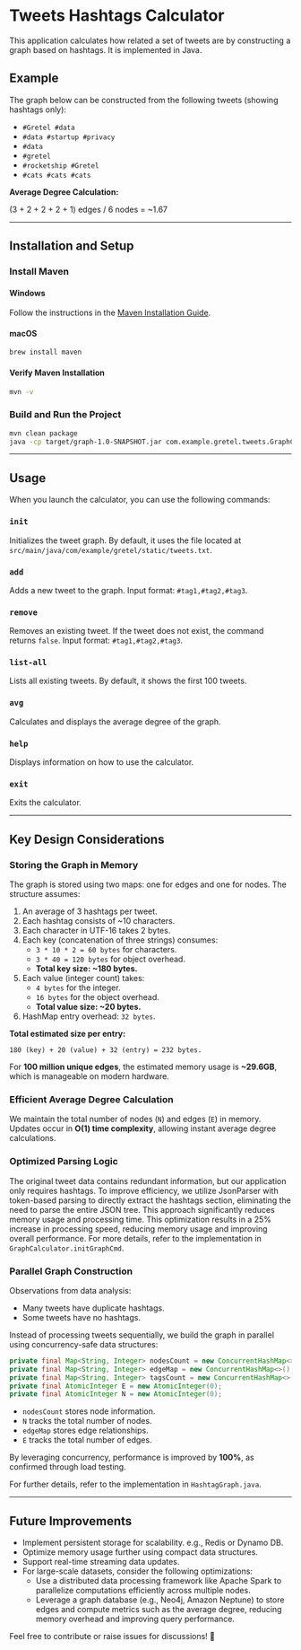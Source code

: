 <!-- ![](image.png) -->
# Tweets Hashtags Calculator

This application calculates how related a set of tweets are by constructing a graph based on hashtags. It is implemented in Java.

## Example
The graph below can be constructed from the following tweets (showing hashtags only):

- `#Gretel #data`
- `#data #startup #privacy`
- `#data`
- `#gretel`
- `#rocketship #Gretel`
- `#cats #cats #cats`

**Average Degree Calculation:**

(3 + 2 + 2 + 2 + 1) edges / 6 nodes = ~1.67

<!-- ![](image.png) -->

---

## Installation and Setup

### Install Maven
#### Windows
Follow the instructions in the [Maven Installation Guide](https://maven.apache.org/install.html).

#### macOS
```sh
brew install maven
```

#### Verify Maven Installation
```sh
mvn -v
```

### Build and Run the Project
```sh
mvn clean package
java -cp target/graph-1.0-SNAPSHOT.jar com.example.gretel.tweets.GraphCalculator
```

---

## Usage

When you launch the calculator, you can use the following commands:

### `init`
Initializes the tweet graph. By default, it uses the file located at `src/main/java/com/example/gretel/static/tweets.txt`.

### `add`
Adds a new tweet to the graph. Input format: `#tag1,#tag2,#tag3`.

### `remove`
Removes an existing tweet. If the tweet does not exist, the command returns `false`. Input format: `#tag1,#tag2,#tag3`.

### `list-all`
Lists all existing tweets. By default, it shows the first 100 tweets.

### `avg`
Calculates and displays the average degree of the graph.

### `help`
Displays information on how to use the calculator.

### `exit`
Exits the calculator.

---

## Key Design Considerations

### Storing the Graph in Memory
The graph is stored using two maps: one for edges and one for nodes. The structure assumes:

1. An average of 3 hashtags per tweet.
2. Each hashtag consists of ~10 characters.
3. Each character in UTF-16 takes 2 bytes.
4. Each key (concatenation of three strings) consumes:
   - `3 * 10 * 2 = 60 bytes` for characters.
   - `3 * 40 = 120 bytes` for object overhead.
   - **Total key size: ~180 bytes.**
5. Each value (integer count) takes:
   - `4 bytes` for the integer.
   - `16 bytes` for the object overhead.
   - **Total value size: ~20 bytes.**
6. HashMap entry overhead: `32 bytes`.

**Total estimated size per entry:**

```
180 (key) + 20 (value) + 32 (entry) = 232 bytes.
```

For **100 million unique edges**, the estimated memory usage is **~29.6GB**, which is manageable on modern hardware.

### Efficient Average Degree Calculation
We maintain the total number of nodes (`N`) and edges (`E`) in memory. Updates occur in **O(1) time complexity**, allowing instant average degree calculations.

### Optimized Parsing Logic
The original tweet data contains redundant information, but our application only requires hashtags. To improve efficiency, we utilize JsonParser with token-based parsing to directly extract the hashtags section, eliminating the need to parse the entire JSON tree. This approach significantly reduces memory usage and processing time.
This optimization results in a 25% increase in processing speed, reducing memory usage and improving overall performance.
For more details, refer to the implementation in `GraphCalculator.initGraphCmd`.


### Parallel Graph Construction
Observations from data analysis:
- Many tweets have duplicate hashtags.
- Some tweets have no hashtags.

Instead of processing tweets sequentially, we build the graph in parallel using concurrency-safe data structures:

```java
private final Map<String, Integer> nodesCount = new ConcurrentHashMap<>();
private final Map<String, Integer> edgeMap = new ConcurrentHashMap<>();
private final Map<String, Integer> tagsCount = new ConcurrentHashMap<>();
private final AtomicInteger E = new AtomicInteger(0);
private final AtomicInteger N = new AtomicInteger(0);
```

- `nodesCount` stores node information.
- `N` tracks the total number of nodes.
- `edgeMap` stores edge relationships.
- `E` tracks the total number of edges.

By leveraging concurrency, performance is improved by **100%**, as confirmed through load testing.

For further details, refer to the implementation in `HashtagGraph.java`.

---

## Future Improvements
- Implement persistent storage for scalability. e.g., Redis or Dynamo DB.
- Optimize memory usage further using compact data structures.
- Support real-time streaming data updates.
- For large-scale datasets, consider the following optimizations:
   - Use a distributed data processing framework like Apache Spark to parallelize computations efficiently across multiple nodes.
   - Leverage a graph database (e.g., Neo4j, Amazon Neptune) to store edges and compute metrics such as the average degree, reducing memory overhead and improving query performance.

Feel free to contribute or raise issues for discussions! 🚀

